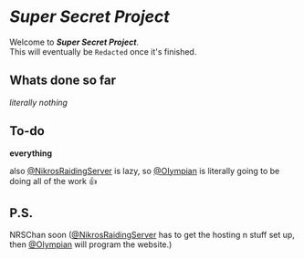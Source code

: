 # **_Super Secret Project_**
Welcome to **_Super Secret Project_**.  
This will eventually be ``Redacted`` once it's finished.

## Whats done so far  
*literally nothing*

## To-do
**everything**

also [@NikrosRaidingServer](https://github.com/NikrosRaidingServer) is lazy, so [@OIympian](https://github.com/OIympian) is literally going to be doing all of the work :thumbsup:  
  
## P.S.
NRSChan soon ([@NikrosRaidingServer](https://github.com/NikrosRaidingServer) has to get the hosting n stuff set up, then [@OIympian](https://github.com/OIympian) will program the website.)
